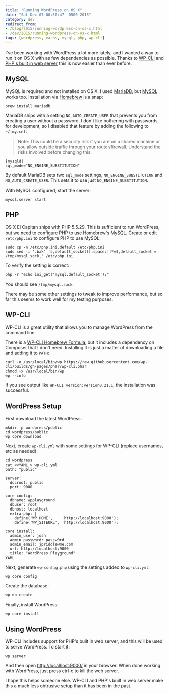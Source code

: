 ```yaml
---
title: "Running WordPress on OS X"
date: "Sat Dec 07 00:50:47 -0500 2015"
category: dev
redirect_from:
- /blog/2015/running-wordpress-on-os-x.html
- /dev/2015/running-wordpress-on-os-x.html
tags: [wordpress, macos, mysql, php, wp-cli]
---
```


I've been working with WordPress a lot more lately, and I wanted a way to run
it on OS X with as few dependencies as possible. Thanks to [WP-CLI][] and
[PHP's built in web server][] this is now easier than ever before.

[WP-CLI]: http://wp-cli.org/
[PHP's built in web server]: http://php.net/manual/en/features.commandline.webserver.php

## MySQL

MySQL is required and not installed on OS X. I used [MariaDB][], but [MySQL][]
works too. Installation via [Homebrew][] is a snap:

```
brew install mariadb
```

MariaDB ships with a setting `NO_AUTO_CREATE_USER` that prevents you from
creating a user without a password. I don't like bothering with passwords for
development, so I disabled that feature by adding the following to
`~/.my.cnf`:

> Note: This could be a security risk if you are on a shared machine or you
> allow outside traffic through your router/firewall. Understand the risks
> involved before changing this.

```
[mysqld]
sql_mode="NO_ENGINE_SUBSTITUTION"
```

By default MariaDB sets two `sql_mode` settings, `NO_ENGINE_SUBSTITUTION` and
`NO_AUTO_CREATE_USER`. This sets it to use just `NO_ENGINE_SUBSTITUTION`.

With MySQL configured, start the server:

```
mysql.server start
```

[Homebrew]: http://brew.sh/
[MariaDB]: https://mariadb.org/
[MySQL]: https://www.mysql.com/

## PHP

OS X El Capitan ships with PHP 5.5.29. This is sufficient to run WordPress,
but we need to configure PHP to use Homebrew's MySQL. Create or edit
`/etc/php.ini` to configure PHP to use MySQL:

```
sudo cp -n /etc/php.ini.default /etc/php.ini
sudo sed -i '.bak' 's,default_socket[[:space:]]*=$,default_socket = /tmp/mysql.sock,' /etc/php.ini
```

To verify the setting is correct:

```
php -r "echo ini_get('mysql.default_socket');"
```

You should see `/tmp/mysql.sock`.

There may be some other settings to tweak to improve performance, but so far
this seems to work well for my testing purposes.

## WP-CLI

WP-CLI is a great utility that allows you to manage WordPress from the command
line.

There is a [WP-CLI Homebrew Formula][WP-CLI Homebrew Formula], but it includes a
dependency on Composer that I don't need. Installing it is just a matter of
downloading a file and adding it to `PATH`:

```
curl -o /usr/local/bin/wp https://raw.githubusercontent.com/wp-cli/builds/gh-pages/phar/wp-cli.phar
chmod +x /usr/local/bin/wp
wp --info
```

If you see output like `WP-CLI version:version0.21.1`, the installation was
successful.

[WP-CLI Homebrew Formula]: http://github.com/homebrew/homebrew-php/blob/master/Formula/wp-cli.rb

## WordPress Setup

First download the latest WordPress:

```
mkdir -p wordpress/public
cd wordpress/public
wp core download
```

Next, create `wp-cli.yml` with some settings for WP-CLI (replace usernames,
etc as needed):

```
cd wordpress
cat <<YAML > wp-cli.yml
path: "public"

server:
  docroot: public
  port: 9000

core config:
  dbname: wpplayground
  dbuser: root
  dbhost: localhost
  extra-php: |
    define('WP_HOME',    'http://localhost:9000');
    define('WP_SITEURL', 'http://localhost:9000');

core install:
  admin_user: josh
  admin_password: passw0rd
  admin_email: jpriddle@me.com
  url: http://localhost:9000
  title: "WordPress Playground"
YAML
```

Next, generate `wp-config.php` using the settings added to `wp-cli.yml`:

```
wp core config
```

Create the database:

```
wp db create
```

Finally, install WordPress:

```
wp core install
```

## Using WordPress

WP-CLI includes support for PHP's built in web server, and this will be used
to serve WordPress. To start it:

```
wp server
```

And then open <http://localhost:9000/> in your browser. When done working with
WordPress, just press ctrl-c to kill the web server.

I hope this helps someone else. WP-CLI and PHP's built in web server make this
a much less obtrusive setup than it has been in the past.
